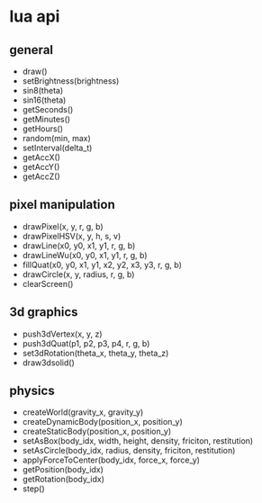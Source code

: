 # lua api

## general
- draw()
- setBrightness(brightness)
- sin8(theta)
- sin16(theta)
- getSeconds()
- getMinutes()
- getHours()
- random(min, max)
- setInterval(delta_t)
- getAccX()
- getAccY()
- getAccZ()

## pixel manipulation
- drawPixel(x, y, r, g, b)
- drawPixelHSV(x, y, h, s, v)
- drawLine(x0, y0, x1, y1, r, g, b)
- drawLineWu(x0, y0, x1, y1, r, g, b)
- fillQuat(x0, y0, x1, y1, x2, y2, x3, y3, r, g, b)
- drawCircle(x, y, radius, r, g, b)
- clearScreen()



## 3d graphics
- push3dVertex(x, y, z)
- push3dQuat(p1, p2, p3, p4, r, g, b)
- set3dRotation(theta_x, theta_y, theta_z)
- draw3dsolid()

## physics
- createWorld(gravity_x, gravity_y)
- createDynamicBody(position_x, position_y)
- createStaticBody(position_x, position_y)
- setAsBox(body_idx, width, height, density, friciton, restitution)
- setAsCircle(body_idx, radius, density, friciton, restitution)
- applyForceToCenter(body_idx, force_x, force_y)
- getPosition(body_idx)
- getRotation(body_idx)
- step()